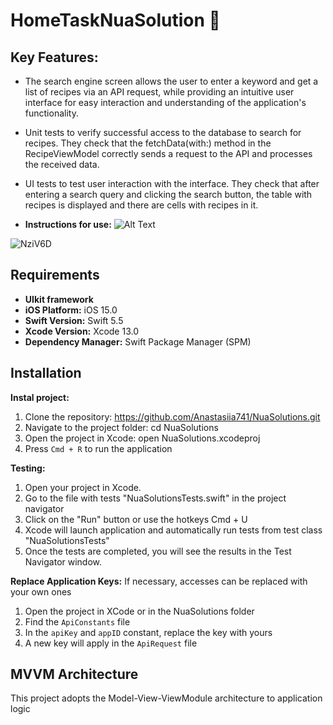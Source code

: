 # HomeTaskNuaSolution 📲
## Key Features:
- The search engine screen allows the user to enter a keyword and get a list of recipes via an API request, while providing an intuitive user interface for easy interaction and understanding of the application's functionality.
- Unit tests to verify successful access to the database to search for recipes. They check that the fetchData(with:) method in the RecipeViewModel correctly sends a request to the API and processes the received data.
- UI tests to test user interaction with the interface. They check that after entering a search query and clicking the search button, the table with recipes is displayed and there are cells with recipes in it.
  
- **Instructions for use:**
![Alt Text](https://media.giphy.com/media/uNvpZ73FIqDMu4xk6n/giphy.gif)

![NziV6D](https://i.makeagif.com/media/4-01-2024/NziV6D.gif)

## Requirements
- **UIkit framework**
- **iOS Platform:** iOS 15.0 
- **Swift Version:** Swift 5.5
- **Xcode Version:** Xcode 13.0
- **Dependency Manager:** Swift Package Manager (SPM)

## Installation
**Instal project:** 
1. Clone the repository: https://github.com/Anastasiia741/NuaSolutions.git
2. Navigate to the project folder: cd NuaSolutions
3. Open the project in Xcode: open NuaSolutions.xcodeproj
4. Press `Cmd + R` to run the application

**Testing:**
1. Open your project in Xcode.
2. Go to the file with tests "NuaSolutionsTests.swift" in the project navigator
3. Click on the "Run" button or use the hotkeys Cmd + U
4. Xcode will launch application and automatically run tests from test class "NuaSolutionsTests"
5. Once the tests are completed, you will see the results in the Test Navigator window.

**Replace Application Keys:**
If necessary, accesses can be replaced with your own ones
1. Open the project in XCode or in the NuaSolutions folder
2. Find the `ApiConstants` file
3. In the `apiKey` and `appID` constant, replace the key with yours
4. A new key will apply in the `ApiRequest` file

## MVVM Architecture
This project adopts the Model-View-ViewModule architecture to application logic

